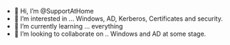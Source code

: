 - 👋 Hi, I’m @SupportAtHome
- 👀 I’m interested in ... Windows, AD, Kerberos, Certificates and security.
- 🌱 I’m currently learning ... everything
- 💞️ I’m looking to collaborate on .. Windows and AD at some stage.

<!---
SupportAtHome/SupportAtHome is a ✨ special ✨ repository because its `README.md` (this file) appears on your GitHub profile.
You can click the Preview link to take a look at your changes.
--->
